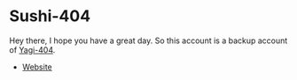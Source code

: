 # Sushi-404

Hey there,
I hope you have a great day.
So this account is a backup account of [Yagi-404](https://github.com/Yagi-404/).

- [Website](https://yagi-404.github.io/)
